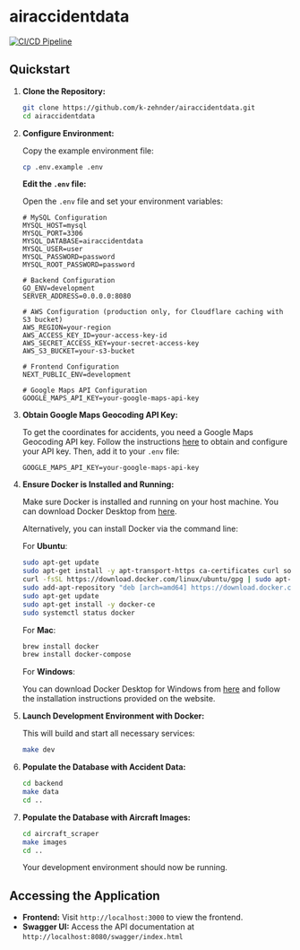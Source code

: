 # airaccidentdata

[![CI/CD Pipeline](https://github.com/k-zehnder/airaccidentdata/actions/workflows/workflow.yml/badge.svg)](https://github.com/k-zehnder/airaccidentdata/actions/workflows/workflow.yml)

## Quickstart

1. **Clone the Repository:**

   ```bash
   git clone https://github.com/k-zehnder/airaccidentdata.git
   cd airaccidentdata
   ```

2. **Configure Environment:**

   Copy the example environment file:

   ```bash
   cp .env.example .env
   ```

   **Edit the `.env` file:**

   Open the `.env` file and set your environment variables:

   ```dotenv
   # MySQL Configuration
   MYSQL_HOST=mysql
   MYSQL_PORT=3306
   MYSQL_DATABASE=airaccidentdata
   MYSQL_USER=user
   MYSQL_PASSWORD=password
   MYSQL_ROOT_PASSWORD=password

   # Backend Configuration
   GO_ENV=development
   SERVER_ADDRESS=0.0.0.0:8080

   # AWS Configuration (production only, for Cloudflare caching with S3 bucket)
   AWS_REGION=your-region
   AWS_ACCESS_KEY_ID=your-access-key-id
   AWS_SECRET_ACCESS_KEY=your-secret-access-key
   AWS_S3_BUCKET=your-s3-bucket

   # Frontend Configuration
   NEXT_PUBLIC_ENV=development

   # Google Maps API Configuration
   GOOGLE_MAPS_API_KEY=your-google-maps-api-key
   ```

3. **Obtain Google Maps Geocoding API Key:**

   To get the coordinates for accidents, you need a Google Maps Geocoding API key. Follow the instructions [here](https://developers.google.com/maps/documentation/geocoding/get-api-key) to obtain and configure your API key. Then, add it to your `.env` file:

   ```dotenv
   GOOGLE_MAPS_API_KEY=your-google-maps-api-key
   ```

4. **Ensure Docker is Installed and Running:**

   Make sure Docker is installed and running on your host machine. You can download Docker Desktop from [here](https://www.docker.com/products/docker-desktop).

   Alternatively, you can install Docker via the command line:

   For **Ubuntu**:

   ```bash
   sudo apt-get update
   sudo apt-get install -y apt-transport-https ca-certificates curl software-properties-common
   curl -fsSL https://download.docker.com/linux/ubuntu/gpg | sudo apt-key add -
   sudo add-apt-repository "deb [arch=amd64] https://download.docker.com/linux/ubuntu $(lsb_release -cs) stable"
   sudo apt-get update
   sudo apt-get install -y docker-ce
   sudo systemctl status docker
   ```

   For **Mac**:

   ```bash
   brew install docker
   brew install docker-compose
   ```

   For **Windows**:

   You can download Docker Desktop for Windows from [here](https://www.docker.com/products/docker-desktop) and follow the installation instructions provided on the website.

5. **Launch Development Environment with Docker:**

   This will build and start all necessary services:

   ```bash
   make dev
   ```

6. **Populate the Database with Accident Data:**

   ```bash
   cd backend
   make data
   cd ..
   ```

7. **Populate the Database with Aircraft Images:**

   ```bash
   cd aircraft_scraper
   make images
   cd ..
   ```

   Your development environment should now be running.

## Accessing the Application

- **Frontend:** Visit `http://localhost:3000` to view the frontend.
- **Swagger UI:** Access the API documentation at `http://localhost:8080/swagger/index.html`
